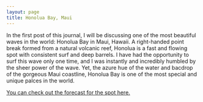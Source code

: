 ```yaml
---
layout: page
title: Honolua Bay, Maui
---
```


In the first post of this journal, I will be discussing one of the most beautiful waves in the world: Honolua Bay in Maui, Hawaii. A right-handed point break formed from a natural volcanic reef, Honolua is a fast and flowing spot with consistent surf and deep barrels. I have had the opportunity to surf this wave only one time, and I was instantly and incredibly humbled by the sheer power of the wave. Yet, the azure hue of the water and bacdrop of the gorgeous Maui coastline, Honolua Bay is one of the most special and unique palces in the world. 

[You can check out the forecast for the spot here.](https://www.surfline.com/surf-report/honolua-bay/5842041f4e65fad6a7708de4)

